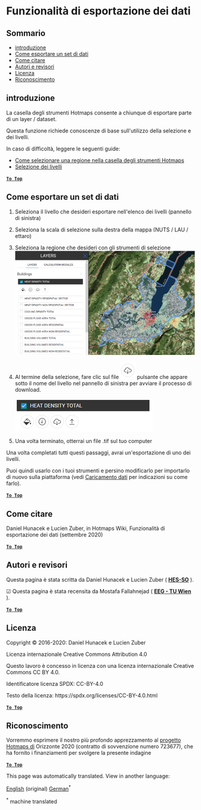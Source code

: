 <h1> <a class="anchor" id="data-export-functionalities" href="#data-export-functionalities"><i class="fa fa-link"></i></a> Funzionalità di esportazione dei dati </h1><h2> <a class="anchor" id="table-of-contents" href="#table-of-contents"><i class="fa fa-link"></i></a> Sommario </h2><ul><li> <a href="#introduction">introduzione</a> </li><li> <a href="#how-to-export-a-dataset">Come esportare un set di dati</a> </li><li> <a href="#how-to-cite">Come citare</a> </li><li> <a href="#authors-and-reviewers">Autori e revisori</a> </li><li> <a href="#license">Licenza</a> </li><li> <a href="#acknowledgement">Riconoscimento</a> </li></ul><h2> <a class="anchor" id="introduction" href="#introduction"><i class="fa fa-link"></i></a> introduzione </h2><p> La casella degli strumenti Hotmaps consente a chiunque di esportare parte di un layer / dataset. </p><p> Questa funzione richiede conoscenze di base sull&#39;utilizzo della selezione e dei livelli. </p><p> In caso di difficoltà, leggere le seguenti guide: </p><ul><li> <a href="Select-a-region-in-the-Hotmaps-toolbox">Come selezionare una regione nella casella degli strumenti Hotmaps</a> </li><li> <a href="Layers-section-in-the-Hotmaps-toolbox">Selezione dei livelli</a> </li></ul><p> <a href="#table-of-contents"><strong><code>To Top</code></strong></a> </p> <h2> <a class="anchor" id="how-to-export-a-data-set" href="#how-to-export-a-data-set"><i class="fa fa-link"></i></a> Come esportare un set di dati </h2><ol><li><p> Seleziona il livello che desideri esportare nell&#39;elenco dei livelli (pannello di sinistra) </p></li><li><p> Seleziona la scala di selezione sulla destra della mappa (NUTS / LAU / ettaro) </p></li><li><p> Seleziona la regione che desideri con gli strumenti di selezione <img alt="export_selection" src="../images/export_selection.png"/></p></li><li><p> Al termine della selezione, fare clic sul file <img alt="pulsante di esportazione" src="../images/layer-export-btn.png"/> pulsante che appare sotto il nome del livello nel pannello di sinistra per avviare il processo di download. </p><img alt="opzioni di livello" src="../images/layer-options.png"/></li><li><p> Una volta terminato, otterrai un file .tif sul tuo computer </p></li></ol><p> Una volta completati tutti questi passaggi, avrai un&#39;esportazione di uno dei livelli. </p><p> Puoi quindi usarlo con i tuoi strumenti e persino modificarlo per importarlo di nuovo sulla piattaforma (vedi <a href="Data_upload">Caricamento dati</a> per indicazioni su come farlo). </p><p> <a href="#table-of-contents"><strong><code>To Top</code></strong></a> </p> <h2> <a class="anchor" id="how-to-cite" href="#how-to-cite"><i class="fa fa-link"></i></a> Come citare </h2><p> Daniel Hunacek e Lucien Zuber, in Hotmaps Wiki, Funzionalità di esportazione dei dati (settembre 2020) </p><p> <a href="#table-of-contents"><strong><code>To Top</code></strong></a> </p> <h2> <a class="anchor" id="authors-and-reviewers" href="#authors-and-reviewers"><i class="fa fa-link"></i></a> Autori e revisori </h2><p> Questa pagina è stata scritta da Daniel Hunacek e Lucien Zuber ( <strong><a href="https://www.hevs.ch">HES-SO</a></strong> ). </p><p> ☑ Questa pagina è stata recensita da Mostafa Fallahnejad ( <strong><a href="https://eeg.tuwien.ac.at/">EEG - TU Wien</a></strong> ). </p><p> <a href="#table-of-contents"><strong><code>To Top</code></strong></a> </p> <h2> <a class="anchor" id="license" href="#license"><i class="fa fa-link"></i></a> Licenza </h2><p> Copyright © 2016-2020: Daniel Hunacek e Lucien Zuber </p><p> Licenza internazionale Creative Commons Attribution 4.0 </p><p> Questo lavoro è concesso in licenza con una licenza internazionale Creative Commons CC BY 4.0. </p><p> Identificatore licenza SPDX: CC-BY-4.0 </p><p> Testo della licenza: https://spdx.org/licenses/CC-BY-4.0.html </p><p> <a href="#table-of-contents"><strong><code>To Top</code></strong></a> </p> <h2> <a class="anchor" id="acknowledgement" href="#acknowledgement"><i class="fa fa-link"></i></a> Riconoscimento </h2><p> Vorremmo esprimere il nostro più profondo apprezzamento al <a href="https://www.hotmaps-project.eu">progetto Hotmaps di</a> Orizzonte 2020 (contratto di sovvenzione numero 723677), che ha fornito i finanziamenti per svolgere la presente indagine </p><p> <a href="#table-of-contents"><strong><code>To Top</code></strong></a> </p> 


<!--- THIS IS A SUPER UNIQUE IDENTIFIER -->

This page was automatically translated. View in another language:

[English](../en/Data-export-functionalities) (original) [German](../de/Data-export-functionalities)<sup>\*</sup>  

<sup>\*</sup> machine translated
